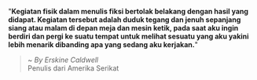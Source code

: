 "**Kegiatan fisik dalam menulis fiksi bertolak belakang dengan hasil yang didapat. Kegiatan tersebut adalah duduk tegang dan jenuh sepanjang siang atau malam di depan meja dan mesin ketik, pada saat aku ingin berdiri dan pergi ke suatu tempat untuk melihat sesuatu yang aku yakini lebih menarik dibanding apa yang sedang aku kerjakan.**"

> ~ _By Erskine Caldwell_  
Penulis dari Amerika Serikat
